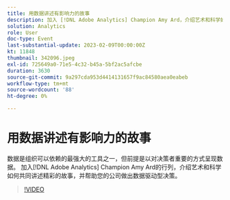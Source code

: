 ```yaml
---
title: 用数据讲述有影响力的故事
description: 加入 [!DNL Adobe Analytics] Champion Amy Ard，介绍艺术和科学如何共同讲述精彩的故事，并帮助您的公司做出数据驱动型决策。
solution: Analytics
role: User
doc-type: Event
last-substantial-update: 2023-02-09T00:00:00Z
kt: 11848
thumbnail: 342096.jpeg
exl-id: 725649a0-71e5-4c32-b45a-5bf2ac5afcbe
duration: 3630
source-git-commit: 9a297cda953d4414131657f9ac84580aea0eabeb
workflow-type: tm+mt
source-wordcount: '88'
ht-degree: 0%

---
```


# 用数据讲述有影响力的故事

数据是组织可以依赖的最强大的工具之一，但前提是以对决策者重要的方式呈现数据。 加入[!DNL Adobe Analytics] Champion Amy Ard的行列，介绍艺术和科学如何共同讲述精彩的故事，并帮助您的公司做出数据驱动型决策。

>[!VIDEO](https://video.tv.adobe.com/v/342096/?quality=12&learn=on)
